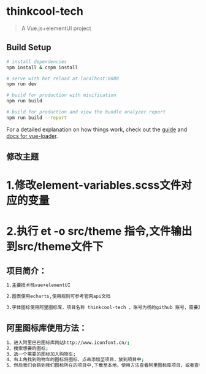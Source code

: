 # thinkcool-tech

> A Vue.js+elementUI project

## Build Setup

``` bash
# install dependencies
npm install & cnpm install

# serve with hot reload at localhost:8080
npm run dev

# build for production with minification
npm run build

# build for production and view the bundle analyzer report
npm run build --report
```

For a detailed explanation on how things work, check out the [guide](http://vuejs-templates.github.io/webpack/) and [docs for vue-loader](http://vuejs.github.io/vue-loader).

## 修改主题

# 1.修改element-variables.scss文件对应的变量
# 2.执行 et -o src/theme 指令,文件输出到src/theme文件下


## 项目简介：

``` bash
1.主要技术栈vue+elementUI

2.图表使用echarts,使用规则可参考官网api文档

3.字体图标使用阿里图标库，项目名称 thinkcool-tech ，账号为杨的github 账号，需要其他图标可以自行添加
```

## 阿里图标库使用方法：

``` bash
1、进入阿里巴巴图标库网站http://www.iconfont.cn/;
2、搜索想要的图标;
3、选一个需要的图标加入购物车;
4、右上角找到购物车的图标将图标，点击添加至项目，放到项目中;
5、然后我们会跳到我们图标所在的项目中,下载至本地，使用方法查看阿里图标库项目，或者查看下载到本地的index.html文件;
```
